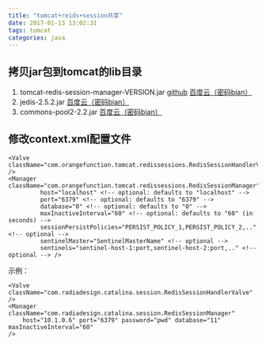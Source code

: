 ```yaml
---
title: "tomcat+reids+session共享"
date: 2017-01-13 13:02:31
tags: tomcat
categories: java
---
```



## 拷贝jar包到tomcat的lib目录

1. tomcat-redis-session-manager-VERSION.jar [github](https://github.com/jcoleman/tomcat-redis-session-manager) [百度云（密码bian）](https://pan.baidu.com/s/1c2ikhyg)
2. jedis-2.5.2.jar [百度云（密码bian）](https://pan.baidu.com/s/1dFh2f0d)
3. commons-pool2-2.2.jar [百度云（密码bian）](https://pan.baidu.com/s/1sltUPit)

## 修改context.xml配置文件

```
<Valve className="com.orangefunction.tomcat.redissessions.RedisSessionHandlerValve" />
<Manager className="com.orangefunction.tomcat.redissessions.RedisSessionManager"
         host="localhost" <!-- optional: defaults to "localhost" -->
         port="6379" <!-- optional: defaults to "6379" -->
         database="0" <!-- optional: defaults to "0" -->
         maxInactiveInterval="60" <!-- optional: defaults to "60" (in seconds) -->
         sessionPersistPolicies="PERSIST_POLICY_1,PERSIST_POLICY_2,.." <!-- optional -->
         sentinelMaster="SentinelMasterName" <!-- optional -->
         sentinels="sentinel-host-1:port,sentinel-host-2:port,.." <!-- optional --> />
```

示例：

```
<Valve className="com.radiadesign.catalina.session.RedisSessionHandlerValve" />
<Manager className="com.radiadesign.catalina.session.RedisSessionManager"
    host="10.1.0.6" port="6379" password="pwd" database="11" maxInactiveInterval="60"
/>
```

